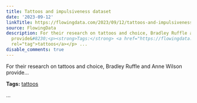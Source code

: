 ```yaml
---
title: Tattoos and impulsiveness dataset
date: '2023-09-12'
linkTitle: https://flowingdata.com/2023/09/12/tattoos-and-impulsiveness-dataset/
source: FlowingData
description: For their research on tattoos and choice, Bradley Ruffle and Anne Wilson
  provide&#8230;<p><strong>Tags:</strong> <a href="https://flowingdata.com/tag/tattoos/"
  rel="tag">tattoos</a></p> ...
disable_comments: true
---
```

For their research on tattoos and choice, Bradley Ruffle and Anne Wilson provide&#8230;<p><strong>Tags:</strong> <a href="https://flowingdata.com/tag/tattoos/" rel="tag">tattoos</a></p> ...